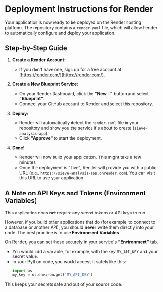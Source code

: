 # Deployment Instructions for Render

Your application is now ready to be deployed on the Render hosting platform. The repository contains a `render.yaml` file, which will allow Render to automatically configure and deploy your application.

## Step-by-Step Guide

1.  **Create a Render Account:**
    *   If you don't have one, sign up for a free account at [https://render.com/](https://render.com/).

2.  **Create a New Blueprint Service:**
    *   On your Render Dashboard, click the **"New +"** button and select **"Blueprint"**.
    *   Connect your GitHub account to Render and select this repository.

3.  **Deploy:**
    *   Render will automatically detect the `render.yaml` file in your repository and show you the service it's about to create (`sieve-analysis-app`).
    *   Click **"Approve"** to start the deployment.

4.  **Done!**
    *   Render will now build your application. This might take a few minutes.
    *   Once the deployment is "Live", Render will provide you with a public URL (e.g., `https://sieve-analysis-app.onrender.com`). You can visit this URL to use your application.

## A Note on API Keys and Tokens (Environment Variables)

This application does **not** require any secret tokens or API keys to run.

However, if you build other applications that do (for example, to connect to a database or another API), you should **never** write them directly into your code. The best practice is to use **Environment Variables**.

On Render, you can set these securely in your service's **"Environment"** tab.

*   You would add a variable, for example, with the key `MY_API_KEY` and your secret value.
*   In your Python code, you would access it safely like this:
    ```python
    import os
    my_key = os.environ.get('MY_API_KEY')
    ```

This keeps your secrets safe and out of your source code.
